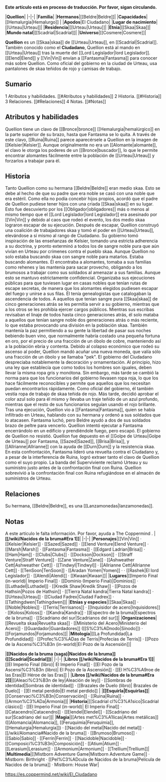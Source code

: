 **Este artículo está en proceso de traducción. Por favor, sigan circulando.**


|**Quellion**|
|-|-|
|**Familia**|
|**Hermanos**|[[Beldre\|Beldre]]|
|**Capacidades**|[[Hemalurgia\|Hemalurgo]] |
|**Apodos**|El Ciudadano|
|**Lugar de nacimiento**|[[Urteau\|Urteau]]|
|**Residencia**|[[Urteau\|Urteau]]|
|**Etnia**|[[Skaa\|Skaa]]|
|**Mundo natal**|[[Scadrial\|Scadrial]]|
|**Universo**|[[Cosmere\|Cosmere]]|

**Quellion** es un [[Skaa\|skaa]] de [[Urteau\|Urteau]], en [[Scadrial\|Scadrial]].
También conocido como el **Ciudadano**, Quellion está al mando en [[Urteau\|Urteau]] tras la muerte del [[Lord Legislador\|lord Legislador]]. [[Elend\|Elend]] y [[Vin\|Vin]] envían a [[Fantasma\|Fantasma]] para conocer más sobre Quellion. Como oficial del gobierno en la ciudad de Urteau, usa pantalones de skaa teñidos de rojo y camisas de trabajo.

## Sumario

1 Atributos y habilidades. [[#Atributos y habilidades]] 
2 Historia. [[#Historia]] 
3 Relaciones. [[#Relaciones]] 
4 Notas. [[#Notas]] 


## Atributos y habilidades
Quellion tiene un clavo de [[Bronce\|bronce]] [[Hemalurgia\|hemalúrgico]] en la parte superior de su brazo, hasta que Fantasma se lo quita. A través de este clavo, [[Ruina\|Ruina]] parece aparecérsele a Quellion en la imagen de [[Kelsier\|Kelsier]]. Aunque originalmente no era un [[Alomante\|alomante]], el clavo le otorga los poderes de un [[Bronce\|buscador]], lo que le permite encontrar alomantes fácilmente entre la población de [[Urteau\|Urteau]] y forzarlos a trabajar para él.

## Historia
Tanto Quellion como su hermana [[Beldre\|Beldre]] eran medio skaa. Esto se debe al hecho de que su padre que era noble se casó con una noble que era estéril. Como ella no podía concebir hijos propios, acordó que el padre de Quellion pudiese tener hijos con una criada [[Skaa\|skaa]] en su lugar. Esto fue descuvierto por los [[Obligador\|obligadores]] más o menos al mismo tiempo que el [[Lord Legislador\|lord Legislador]] era asesinado por [[Vin\|Vin]] y debido al caos que rodeó el evento, los dos medio skaa lograron escapar de su ejecución.
Después de escapar, Quellion construyó una coalición de trabajadores skaa y tomó el poder en [[Urteau\|Urteau]], elevándose a sí mismo al rango de Ciudadano. Su gobierno tomó inspiración de las enseñanzas de Kelsier, tomando una estricta adherencia a su doctrina, y pronto exterminó a todos los de sangre noble pura que aún vivían en Urteau por crímenes contra el pueblo skaa.
Aunque Quellion no solo estaba buscando skaa con sangre noble para matarlos. Estaba buscando alomantes. Él encontraba a alomantes, tomaba a sus familias como rehenes y las mantenía para sacar provecho, obligando a los brumosos a trabajar como sus soldados al amenazar a sus familias. Aunque esto se mantuvo estrictamente confidencial. Organizaba sus ejecuciones públicas para que tuviesen lugar en casas nobles que tenían rutas de escape secretas, de manera que los alomantes elegidos pudiesen escapar del fuego y unirse a sus filas.
Él tenía genealogistas que catalogaban la ascendencia de todos. A aquellos que tenían sangre pura [[Skaa\|skaa]] de cinco generaciones atrás se les permitía servir a su gobierno, mientras que a los otros se les prohibía ejercer cargos públicos. Mientras sus escribas revisaban el linaje de todos hasta cinco generaciones atrás, él solo mataba a aquellos que tenían sangre noble dos generaciones atrás o más reciente, lo que estaba provocando una división en la población skaa.
También mantenía la paz permitiendo a su gente la libertad de pasar sus noches bebiendo buen vino, que normalmente habría costado una pequeña fortuna en oro, por el precio de una fracción de un óbolo de cobre, manteniendo así a la población ebria y contenta.
Debido al colapso económico que rodeó su ascenso al poder, Quellion mandó acuñar una nueva moneda, que valía sólo una fracción de un óbolo y se llamaba "pek".
El gobierno del Ciudadano despreciaba notablemente la decoración y ornamentación. Al principio, hizo una ley que establecía que como todos los hombres son iguales, deben llevar la misma ropa gris y monótona. Sin embargo, más tarde se cambió la norma para que los funcionarios del gobierno llevasen ropa roja, lo que los hace fácilmente reconocibles y permite que aquellos que los necesitan puedan encontrarlos rápidamente. Como oficial del gobierno, él también vestía ropa de trabajo de skaa teñida de rojo. Más tarde, decidió aprobar el color azul solo para él mismo y llevaba un traje teñido de un azul profundo, mientras que el resto de sus funcionarios seguían usando el rojo brillante.
Tras una ejecución, Quellion vio a [[Fantasma\|Fantasma]], quien se había infiltrado en Urteau, hablando con su hermana y ordenó a sus soldados que lo atacasen. Fantasma luchó, pero Beldre ayudó a dos de sus soldados brazo de peltre para vencerlo. Quellion intentó ejecutar a Fantasma encerrándolo en un edificio y prendiéndole fuego, pero escapó.
El gobierno de Quellion no resistió. Quellion fue depuesto en el [[Golpe de Urteau\|Golpe de Urteau]] por Fantasma, [[Sazed\|Sazed]], [[Brisa\|Brisa]], y [[Allrianne\|Allrianne]] con la ayuda de [[Durn\|Durn]] y la resistencia skaa. En esta confrontación, Fantasma lideró una revuelta contra el Ciudadano y, a pesar de la interferencia de Ruina, logró extraer tanto el clavo de Quellion como el suyo propio. La banda del Superviviente reclamó Urteau y su suministro justo antes de la confrontación final con Ruina.
Quellion sobrevivió a la confrontación final con Ruina refugiándose en el almacén de suministros de Urteau.

## Relaciones
Su hermana, [[Beldre\|Beldre]], es una [[Lanzamonedas\|lanzamonedas]].

## Notas

A este artículo le falta información. Por favor, ayuda a The Coppermind .
|**[[/wiki/Nacidos de la bruma#Era 1]]**|
|-|-|
|**Personajes**|[[Vin\|Vin]] · [[Kelsier\|Kelsier]] · [[Sazed\|Sazed]] · [[Elend Venture\|Elend Venture]] · [[Marsh\|Marsh]] · [[Fantasma\|Fantasma]] · [[Edgard Ladrian\|Brisa]] · [[Ham\|Ham]] · [[Clubs\|Clubs]] · [[Dockson\|Dockson]] · [[Straff Venture\|Straff Venture]] · [[Zane Venture\|Zane]] · [[Ashweather Cett\|Ashweather Cett]] · [[Tindwyl\|Tindwyl]] · [[Allrianne Cett\|Allrianne Cett]] · [[TenSoon\|TenSoon]] · [[Aradan Yomen\|Yomen]] ·  · [[Rashek\|El lord Legislador]] · [[Alendi\|Alendi]] · [[Kwaan\|Kwaan]]|
|**Lugares**|[[Imperio Final (in-world)\| Imperio Final]] · [[Dominio (Imperio Final)\|Dominios]] · [[Luthadel\|Luthadel]] · [[Kredik Shaw\|Kredik Shaw]] · [[Pozos de Hathsin\|Pozos de Hathsin]] · [[Tierra Natal kandra\|Tierra Natal kandra]] · [[Urteau\|Urteau]] · [[Ciudad Fadrex\|Ciudad Fadrex]] · [[Tathingdwen\|Tathingdwen]]|
|**Etnias y especies**|[[Skaa\|Skaa]] · [[Noble\|Nobles]] · [[Terris\|Terrisanos]] · [[Inquisidor de acero\|Inquisidores]] · [[Koloss\|Koloss]] · [[Kandra\|Kandra]] · [[Espectro de la bruma\|Espectros de la bruma]] · [[Scadriano del sur\|Scadrianos del sur]]|
|**Organizaciones**|[[Revuelta skaa\|Revuelta skaa]] · [[Ministerio del Acero\|Ministerio del Acero]] · [[Guardador\|Guardadores]] ([[S%C3%ADnodo\|Sínodo]]) · [[Forjamundos\|Forjamundos]]|
|**Mitología**|[[La Profundidad\|La Profundidad]] · [[Profec%C3%ADas de Terris\|Profecías de Terris]] · [[Pozo de la Ascensi%C3%B3n (in-world)\|El Pozo de la Ascensión]]|

|**[[Nacidos de la bruma (saga)\|Nacidos de la bruma]] ([[Scadrial\|Scadrial]])**|
|-|-|
|**Libros [[/wiki/Nacidos de la bruma#Era 1]]**|[[El Imperio Final (libro)\| El Imperio Final]] · [[El Pozo de la Ascensi%C3%B3n (libro)\| El Pozo de la Ascensión]] · [[El H%C3%A9roe de las Eras\|El Héroe de las Eras]] |
|**Libros [[/wiki/Nacidos de la bruma#Era 2]]**|[[Aleaci%C3%B3n de ley\|Aleación de ley]] · [[Sombras de identidad\|Sombras de identidad]] · [[Brazales de Duelo (libro)\| Brazales de Duelo]] · [[El metal perdido\|El metal perdido]]  |
|**[[Esquirla\|Esquirlas]]**|[[Conservaci%C3%B3n\|Conservación]] · [[Ruina\|Ruina]] · [[Armon%C3%ADa\|Armonía]]|
|**Historia**|[[Scadrial cl%C3%A1sico\|Scadrial clásico]] · [[El Imperio Final (in-world)\| El Imperio Final]] · [[Catacendro\|Catacendro]] · [[Elendel\|Elendel]] · [[Scadriano del sur\|Scadriano del sur]]|
|**Magia**|[[Artes met%C3%A1licas\|Artes metálicas]] ([[Alomancia\|Alomancia]], [[Feruquimia\|Feruquimia]], [[Hemalurgia\|Hemalurgia]]) · [[Nacido del metal\|Nacido del metal]] · [[/wiki/Alomancia#Nacido de la bruma]] · [[Brumoso\|Brumoso]] · [[Sabio\|Sabio]] · [[Ferrin\|Ferrin]] · [[Nacidoble\|Nacidoble]] · [[Composici%C3%B3n\|Composición]] · [[Atium\|Atium]] · [[Lerasium\|Lerasium]] · [[Armonium\|Armonium]] · [[Trellium\|Trellium]]|
|**Multimedia**|[[Mistborn Adventure Game\|Mistborn Adventure Game‎‎]] · Mistborn: Birthright · [[Pel%C3%ADcula de Nacidos de la bruma\|Película de Nacidos de la bruma]] · Mistborn: House War|



https://es.coppermind.net/wiki/El_Ciudadano